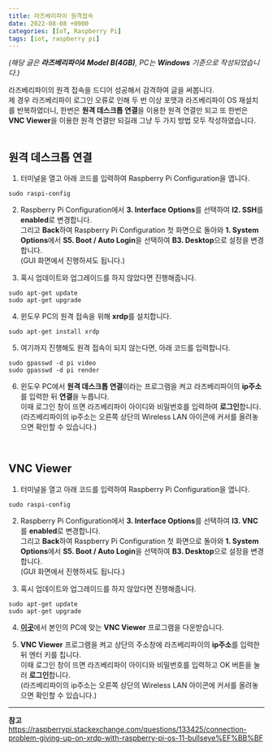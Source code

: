 ```yaml
---
title: 라즈베리파이 원격접속
date: 2022-08-08 +0900
categories: [IoT, Raspberry Pi]
tags: [iot, raspberry pi]
---
```

*(해당 글은 **라즈베리파이4 Model B(4GB)**, PC는 **Windows** 기준으로 작성되었습니다.)*  


라즈베리파이의 원격 접속을 드디어 성공해서 감격하여 글을 써봅니다.  
제 경우 라즈베리파이 로그인 오류로 인해 두 번 이상 포맷과 라즈베리파이 OS 재설치를 반복하였더니, 한번은 **원격 데스크톱 연결**을 이용한 원격 연결만 되고 또 한번은 **VNC Viewer**을 이용한 원격 연결만 되길래 그냥 두 가지 방법 모두 작성하였습니다.  
<br/>
## 원격 데스크톱 연결


1. 터미널을 열고 아래 코드를 입력하여 Raspberry Pi Configuration을 엽니다.  
```
sudo raspi-config
```


2. Raspberry Pi Configuration에서 **3. Interface Options**를 선택하여 **I2. SSH**를 **enabled**로 변경합니다.  
그리고 **Back**하여 Raspberry Pi Configuration 첫 화면으로 돌아와 **1. System Options**에서 **S5. Boot / Auto Login**을 선택하여 **B3. Desktop**으로 설정을 변경합니다.  
(GUI 화면에서 진행하셔도 됩니다.)  


3. 혹시 업데이트와 업그레이드를 하지 않았다면 진행해줍니다.  
```
sudo apt-get update
sudo apt-get upgrade 
```


4. 윈도우 PC의 원격 접속을 위해 **xrdp**를 설치합니다.   
```
sudo apt-get install xrdp
```


5. 여기까지 진행해도 원격 접속이 되지 않는다면, 아래 코드를 입력합니다.
```
sudo gpasswd -d pi video
sudo gpasswd -d pi render
```


6. 윈도우 PC에서 **원격 데스크톱 연결**이라는 프로그램을 켜고 라즈베리파이의 **ip주소**를 입력한 뒤 **연결**을 누릅니다.  
이때 로그인 창이 뜨면 라즈베리파이 아이디와 비밀번호를 입력하여 **로그인**합니다.  
(라즈베리파이의 ip주소는 오른쪽 상단의 Wireless LAN 아이콘에 커서를 올려놓으면 확인할 수 있습니다.)  
<br/>

## VNC Viewer  
1. 터미널을 열고 아래 코드를 입력하여 Raspberry Pi Configuration을 엽니다.  
```
sudo raspi-config
```


2. Raspberry Pi Configuration에서 **3. Interface Options**를 선택하여 **I3. VNC**를 **enabled**로 변경합니다.  
그리고 **Back**하여 Raspberry Pi Configuration 첫 화면으로 돌아와 **1. System Options**에서 **S5. Boot / Auto Login**을 선택하여 **B3. Desktop**으로 설정을 변경합니다.  
(GUI 화면에서 진행하셔도 됩니다.)  


3. 혹시 업데이트와 업그레이드를 하지 않았다면 진행해줍니다.  
```
sudo apt-get update
sudo apt-get upgrade 
```


4. [**이곳**](https://www.realvnc.com/en/connect/download/viewer/)에서 본인의 PC에 맞는 **VNC Viewer** 프로그램을 다운받습니다.  


5. **VNC Viewer** 프로그램을 켜고 상단의 주소창에 라즈베리파이의 **ip주소**를 입력한 뒤 엔터 키를 칩니다.  
이때 로그인 창이 뜨면 라즈베리파이 아이디와 비밀번호를 입력하고 OK 버튼을 눌러 **로그인**합니다.  
(라즈베리파이의 ip주소는 오른쪽 상단의 Wireless LAN 아이콘에 커서를 올려놓으면 확인할 수 있습니다.)  

---
**참고**  
<https://raspberrypi.stackexchange.com/questions/133425/connection-problem-giving-up-on-xrdp-with-raspberry-pi-os-11-bullseye%EF%BB%BF>  
